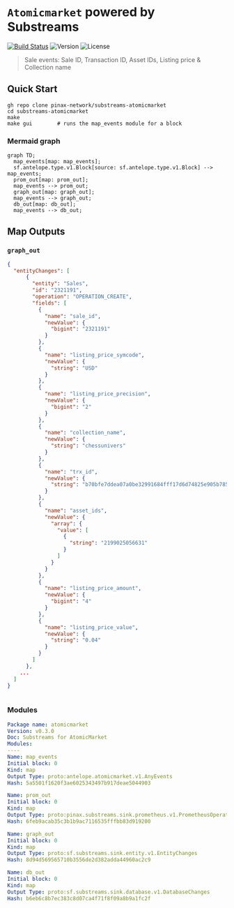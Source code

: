 # `Atomicmarket` powered by **Substreams**

[![Build Status](https://github.com/pinax-network/substreams-atomicmarket/actions/workflows/test.yml/badge.svg)](https://github.com/pinax-network/substreams-atomicmarket/actions/workflows/test.yml)
![Version](https://img.shields.io/github/v/release/pinax-network/substreams-atomicmarket)
![License](https://img.shields.io/github/license/pinax-network/substreams-atomicmarket)

> Sale events: Sale ID, Transaction ID, Asset IDs, Listing price & Collection name

## Quick Start

```
gh repo clone pinax-network/substreams-atomicmarket
cd substreams-atomicmarket
make
make gui        # runs the map_events module for a block
```

### Mermaid graph

```mermaid
graph TD;
  map_events[map: map_events];
  sf.antelope.type.v1.Block[source: sf.antelope.type.v1.Block] --> map_events;
  prom_out[map: prom_out];
  map_events --> prom_out;
  graph_out[map: graph_out];
  map_events --> graph_out;
  db_out[map: db_out];
  map_events --> db_out;
```
## Map Outputs

### `graph_out`

```json
{
  "entityChanges": [
      {
        "entity": "Sales",
        "id": "2321191",
        "operation": "OPERATION_CREATE",
        "fields": [
          {
            "name": "sale_id",
            "newValue": {
              "bigint": "2321191"
            }
          },
          {
            "name": "listing_price_symcode",
            "newValue": {
              "string": "USD"
            }
          },
          {
            "name": "listing_price_precision",
            "newValue": {
              "bigint": "2"
            }
          },
          {
            "name": "collection_name",
            "newValue": {
              "string": "chessunivers"
            }
          },
          {
            "name": "trx_id",
            "newValue": {
              "string": "b70bfe7ddea07a0be32991684fff17d6d74825e905b785e43be236845779f318"
            }
          },
          {
            "name": "asset_ids",
            "newValue": {
              "array": {
                "value": [
                  {
                    "string": "2199025056631"
                  }
                ]
              }
            }
          },
          {
            "name": "listing_price_amount",
            "newValue": {
              "bigint": "4"
            }
          },
          {
            "name": "listing_price_value",
            "newValue": {
              "string": "0.04"
            }
          }
        ]
      },
    ...
  ]
}
  
```

### Modules
```yaml
Package name: atomicmarket
Version: v0.3.0
Doc: Substreams for AtomicMarket
Modules:
----
Name: map_events
Initial block: 0
Kind: map
Output Type: proto:antelope.atomicmarket.v1.AnyEvents
Hash: 5a5501f1620f3ae6025343497b917deae5044903

Name: prom_out
Initial block: 0
Kind: map
Output Type: proto:pinax.substreams.sink.prometheus.v1.PrometheusOperations
Hash: 6feb9acab35c3b1b9ac7116535fffbb83d919200

Name: graph_out
Initial block: 0
Kind: map
Output Type: proto:sf.substreams.sink.entity.v1.EntityChanges
Hash: 8d94d569565710b3556de2d382adda44960ac2c9

Name: db_out
Initial block: 0
Kind: map
Output Type: proto:sf.substreams.sink.database.v1.DatabaseChanges
Hash: b6eb6c8b7ec383c8d07ca4f71f8f09a8b9a1fc2f
```